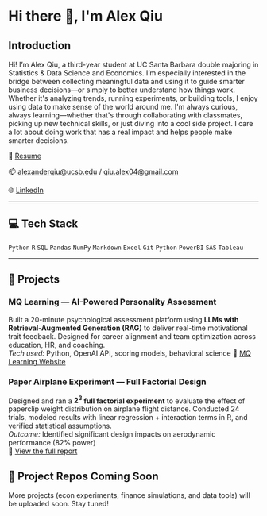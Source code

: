# Hi there 👋, I'm Alex Qiu

## Introduction

Hi! I’m Alex Qiu, a third-year student at UC Santa Barbara double majoring in Statistics & Data Science and Economics. I’m especially interested in the bridge between collecting meaningful data and using it to guide smarter business decisions—or simply to better understand how things work. Whether it's analyzing trends, running experiments, or building tools, I enjoy using data to make sense of the world around me. I'm always curious, always learning—whether that's through collaborating with classmates, picking up new technical skills, or just diving into a cool side project. I care a lot about doing work that has a real impact and helps people make smarter decisions.

📁 [Resume](./Alex%20Resume.pdf)  

📫 alexanderqiu@ucsb.edu  / qiu.alex04@gmail.com

🌐 [LinkedIn](https://www.linkedin.com/in/alex-qiu-7b2151237/)

---

## 💻 Tech Stack

`Python` `R` `SQL` `Pandas` `NumPy` `Markdown` `Excel` `Git` `Python` `PowerBI` `SAS` `Tableau`


---

## 🧩 Projects

### MQ Learning — AI-Powered Personality Assessment  
Built a 20-minute psychological assessment platform using **LLMs with Retrieval-Augmented Generation (RAG)** to deliver real-time motivational trait feedback. Designed for career alignment and team optimization across education, HR, and coaching.  
*Tech used:* Python, OpenAI API, scoring models, behavioral science
🔗 [MQ Learning Website](https://mq.equalearning.net/)

### Paper Airplane Experiment — Full Factorial Design  
Designed and ran a **$2^3$ full factorial experiment** to evaluate the effect of paperclip weight distribution on airplane flight distance. Conducted 24 trials, modeled results with linear regression + interaction terms in R, and verified statistical assumptions.  
*Outcome:* Identified significant design impacts on aerodynamic performance (82% power)  
🔗 [View the full report](./Airplane_Factorial.pdf)

## 🔧 Project Repos Coming Soon  
More projects (econ experiments, finance simulations, and data tools) will be uploaded soon. Stay tuned!


